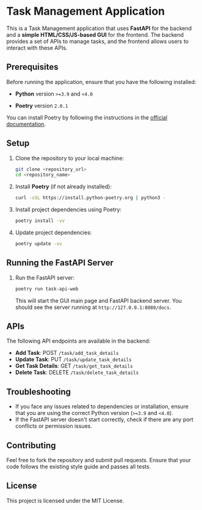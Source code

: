 # Task Management Application

This is a Task Management application that uses **FastAPI** for the backend and a **simple HTML/CSS/JS-based GUI** for the frontend. The backend provides a set of APIs to manage tasks, and the frontend allows users to interact with these APIs.

## Prerequisites

Before running the application, ensure that you have the following installed:

- **Python** version `>=3.9` and `<4.0`

- **Poetry** version `2.0.1`

You can install Poetry by following the instructions in the [official documentation](https://python-poetry.org/docs/#installation).

## Setup

1. Clone the repository to your local machine:

    ```bash
    git clone <repository_url>
    cd <repository_name>
    ```

2. Install **Poetry** (if not already installed):

    ```bash
    curl -sSL https://install.python-poetry.org | python3 -
    ```

3. Install project dependencies using Poetry:

    ```bash
    poetry install -vv
    ```

4. Update project dependencies:

    ```bash
    poetry update -vv
    ```

## Running the FastAPI Server

1. Run the FastAPI server:

    ```bash
    poetry run task-api-web
    ```

    This will start the GUI main page and FastAPI backend server. You should see the server running at `http://127.0.0.1:8080/docs`.


## APIs

The following API endpoints are available in the backend:

- **Add Task**: POST `/task/add_task_details`
- **Update Task**: PUT `/task/update_task_details`
- **Get Task Details**: GET `/task/get_task_details`
- **Delete Task**: DELETE `/task/delete_task_details`

## Troubleshooting

- If you face any issues related to dependencies or installation, ensure that you are using the correct Python version (`>=3.9` and `<4.0`).
- If the FastAPI server doesn't start correctly, check if there are any port conflicts or permission issues.

## Contributing

Feel free to fork the repository and submit pull requests. Ensure that your code follows the existing style guide and passes all tests.

## License

This project is licensed under the MIT License.
